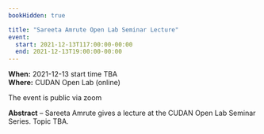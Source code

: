 ```yaml
---
bookHidden: true

title: "Sareeta Amrute Open Lab Seminar Lecture"
event:
  start: 2021-12-13T117:00:00-00:00
  end: 2021-12-13T19:00:00-00:00
---
```


**When:** 2021-12-13 start time TBA  
**Where:** CUDAN Open Lab (online)  

The event is public via zoom    

<!--more-->
**Abstract** – Sareeta Amrute gives a lecture at the CUDAN Open Lab Seminar Series. Topic TBA.
